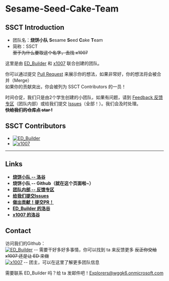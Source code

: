 # Sesame-Seed-Cake-Team
## SSCT Introduction
- 团队名：**烧饼小队**  **S**esame **S**eed **C**ake **T**eam
- 简称：SSCT  
~~至于为什么要取这个名字，去找 x1007~~

这里是由 [ED_Builder](https://www.luogu.com.cn/user/1023494) 和 [x1007](https://www.luogu.com.cn/user/1109270) 联合创建的团队。

你可以通过提交 [Pull Request](https://github.com/x1007/Sesame-Seed-Cake-Team/pulls) 来展示你的想法，如果非常好，你的想法将会被合并（Merge）  
如果你的贡献突出，你会被列为 SSCT Contributors 的一员！

时间仓促，我们只是由2个学生创建的小团队，如果有问题，请到 [Feedback 反馈专区](https://www.luogu.com.cn/discuss/758151)（团队内部）或给我们提交 [Issues](https://github.com/x1007/Sesame-Seed-Cake-Team/issues)（全部！）。我们会及时处理。  
**~~快给我们的仓库点 star !~~**

## SSCT Contributors
- [![ED_Builder](https://img.shields.io/badge/ED__Builder-0e90d2?style=flat&logo=github)](https://github.com/Explorers874)
- [![x1007](https://img.shields.io/badge/x1007-3498db?style=flat&logo=github)](https://github.com/x1007)

---
## Links
- **[烧饼小队 -- 洛谷](https://www.luogu.com.cn/team/73415)**
- **烧饼小队 -- Github（就在这个页面啦~）**
- **[团队内部 -- 反馈专区](https://www.luogu.com.cn/discuss/758151)**
- **[给我们提交Issues](https://github.com/x1007/Sesame-Seed-Cake-Team/issues)**
- **[做出贡献！提交PR！](https://github.com/x1007/Sesame-Seed-Cake-Team/pulls)**
- **[ED_Builder 的洛谷](https://www.luogu.com.cn/user/1023494)**
- **[x1007 的洛谷](https://www.luogu.com.cn/user/1109270)**
## Contact
访问我们的Github：  
[![ED_Builder](https://img.shields.io/badge/ED__Builder-0e90d2?style=flat&logo=github)](https://github.com/Explorers874)
 -- 需要干好多好多事情，你可以找到 ta 来反馈更多 ~~反正你交给 x1007 还是让 ED 来做~~  
[![x1007](https://img.shields.io/badge/x1007-3498db?style=flat&logo=github)](https://github.com/x1007) -- 团主，可以在这里了解更多团队信息  

需要联系 ED_Builder 吗？给 ta 发邮件吧！Explorers@wggk6.onmicrosoft.com